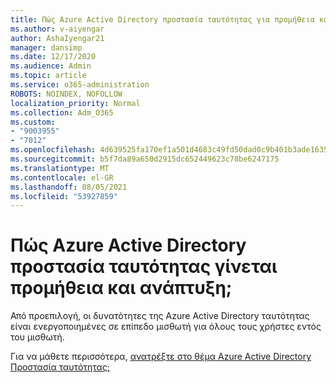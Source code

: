 ```yaml
---
title: Πώς Azure Active Directory προστασία ταυτότητας για προμήθεια και ανάπτυξη
ms.author: v-aiyengar
author: AshaIyengar21
manager: dansimp
ms.date: 12/17/2020
ms.audience: Admin
ms.topic: article
ms.service: o365-administration
ROBOTS: NOINDEX, NOFOLLOW
localization_priority: Normal
ms.collection: Adm_O365
ms.custom:
- "9003955"
- "7012"
ms.openlocfilehash: 4d639525fa170ef1a501d4683c49fd50dad0c9b401b3ade1635d11e783524237
ms.sourcegitcommit: b5f7da89a650d2915dc652449623c78be6247175
ms.translationtype: MT
ms.contentlocale: el-GR
ms.lasthandoff: 08/05/2021
ms.locfileid: "53927859"
---
```

# <a name="how-azure-active-directory-identity-protection-is-provisioned-and-deployed"></a>Πώς Azure Active Directory προστασία ταυτότητας γίνεται προμήθεια και ανάπτυξη;

Από προεπιλογή, οι δυνατότητες της Azure Active Directory ταυτότητας είναι ενεργοποιημένες σε επίπεδο μισθωτή για όλους τους χρήστες εντός του μισθωτή.

Για να μάθετε περισσότερα, [ανατρέξτε στο θέμα Azure Active Directory Προστασία ταυτότητας;](https://go.microsoft.com/fwlink/?linkid=2130395)